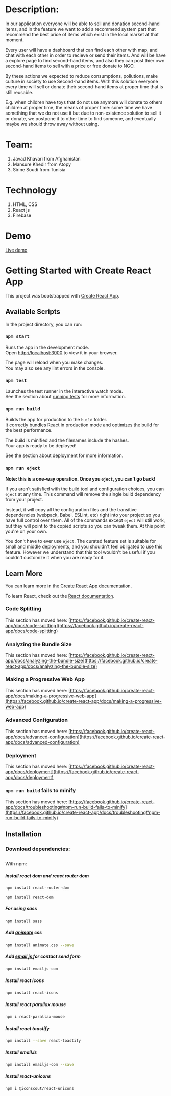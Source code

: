 
# Description:

In our application everyone will be able to sell and donation second-hand items, and in the feature we want to add a recommend system part that recommend the best price of items which exist in the local market at that moment. 

Every user will have a dashboard that can find each other with map, and chat with each other in order to recieve or send their items. And will be have a explore page to find second-hand items, and also they can post thier own second-hand items to sell with a price or free donate to NGO. 

By these actions we expected to reduce consumptions, pollutions, make culture in society to use Second-hand items. With this solution everyone every time will sell or donate their second-hand items at proper time that is still reusable. 

E.g. when children have toys that do not use anymore will donate to others children at proper time, the means of proper time: some time we have something that we do not use it but due to non-existence solution to sell it or donate, we postpone it to other time to find someone, and eventually maybe we should throw away without using. 

# Team: 
1. Javad Khavari  from Afghanistan
2. Mansure Khedir from Atopy
3. Sirine Soudi from Tunisia

# Technology 
1.	HTML, CSS
2.	React js 
3.	Firebase
# Demo
[Live demo](https://www.figma.com/proto/DRDXkirfA5p4HndXKWwKgE/Hoody?node-id=41%3A2&scaling=min-zoom&page-id=0%3A1&starting-point-node-id=41%3A2&show-proto-sidebar=1)




# Getting Started with Create React App

This project was bootstrapped with [Create React App](https://github.com/facebook/create-react-app).

## Available Scripts

In the project directory, you can run:

### `npm start`

Runs the app in the development mode.\
Open [http://localhost:3000](http://localhost:3000) to view it in your browser.

The page will reload when you make changes.\
You may also see any lint errors in the console.

### `npm test`

Launches the test runner in the interactive watch mode.\
See the section about [running tests](https://facebook.github.io/create-react-app/docs/running-tests) for more information.

### `npm run build`

Builds the app for production to the `build` folder.\
It correctly bundles React in production mode and optimizes the build for the best performance.

The build is minified and the filenames include the hashes.\
Your app is ready to be deployed!

See the section about [deployment](https://facebook.github.io/create-react-app/docs/deployment) for more information.

### `npm run eject`

**Note: this is a one-way operation. Once you `eject`, you can't go back!**

If you aren't satisfied with the build tool and configuration choices, you can `eject` at any time. This command will remove the single build dependency from your project.

Instead, it will copy all the configuration files and the transitive dependencies (webpack, Babel, ESLint, etc) right into your project so you have full control over them. All of the commands except `eject` will still work, but they will point to the copied scripts so you can tweak them. At this point you're on your own.

You don't have to ever use `eject`. The curated feature set is suitable for small and middle deployments, and you shouldn't feel obligated to use this feature. However we understand that this tool wouldn't be useful if you couldn't customize it when you are ready for it.

## Learn More

You can learn more in the [Create React App documentation](https://facebook.github.io/create-react-app/docs/getting-started).

To learn React, check out the [React documentation](https://reactjs.org/).

### Code Splitting

This section has moved here: [https://facebook.github.io/create-react-app/docs/code-splitting](https://facebook.github.io/create-react-app/docs/code-splitting)

### Analyzing the Bundle Size

This section has moved here: [https://facebook.github.io/create-react-app/docs/analyzing-the-bundle-size](https://facebook.github.io/create-react-app/docs/analyzing-the-bundle-size)

### Making a Progressive Web App

This section has moved here: [https://facebook.github.io/create-react-app/docs/making-a-progressive-web-app](https://facebook.github.io/create-react-app/docs/making-a-progressive-web-app)

### Advanced Configuration

This section has moved here: [https://facebook.github.io/create-react-app/docs/advanced-configuration](https://facebook.github.io/create-react-app/docs/advanced-configuration)

### Deployment

This section has moved here: [https://facebook.github.io/create-react-app/docs/deployment](https://facebook.github.io/create-react-app/docs/deployment)

### `npm run build` fails to minify

This section has moved here: [https://facebook.github.io/create-react-app/docs/troubleshooting#npm-run-build-fails-to-minify](https://facebook.github.io/create-react-app/docs/troubleshooting#npm-run-build-fails-to-minify)





## Installation 
<h3>Download dependencies:</h3>

##

With npm:

<h5>install react dom and react router dom</h5>


```bash
npm install react-router-dom
```

```bash
npm install react-dom
```

<h5>For using sass</h5>

```bash
npm install sass
```


<h5>Add <a href="https://animate.style/" target="_blank">animate</a> css</h5>


```bash
npm install animate.css --save

```

<h5>Add <a href="https://www.emailjs.com/" target="_blank">email js </a>for contact send form</h5>


```bash
npm install emailjs-com

```

<h5>Install react icons </h5>


```bash
npm install react-icons
```

<h5>Install react parallax mouse </h5>


```bash
npm i react-parallax-mouse
```
<h5>Install react toastify</h5>


```bash
npm install --save react-toastify
```

<h5>Install emailJs</h5>


```bash
npm install emailjs-com --save
```

<h5>Install react-unicons </h5>


```bash
npm i @iconscout/react-unicons
```